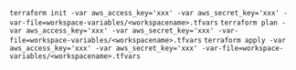 `terraform init -var aws_access_key='xxx' -var aws_secret_key='xxx' -var-file=workspace-variables/<workspacename>.tfvars`
`terraform plan -var aws_access_key='xxx' -var aws_secret_key='xxx' -var-file=workspace-variables/<workspacename>.tfvars`
`terraform apply -var aws_access_key='xxx' -var aws_secret_key='xxx' -var-file=workspace-variables/<workspacename>.tfvars`
